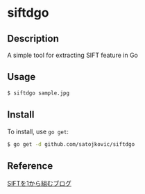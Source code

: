 siftdgo
====

## Description

A simple tool for extracting SIFT feature in Go

## Usage

```bash
$ siftdgo sample.jpg
```

## Install

To install, use `go get`:

```bash
$ go get -d github.com/satojkovic/siftdgo
```

## Reference

[SIFTを1から組むブログ](http://d.hatena.ne.jp/colorcle/20090629/1246292723)

